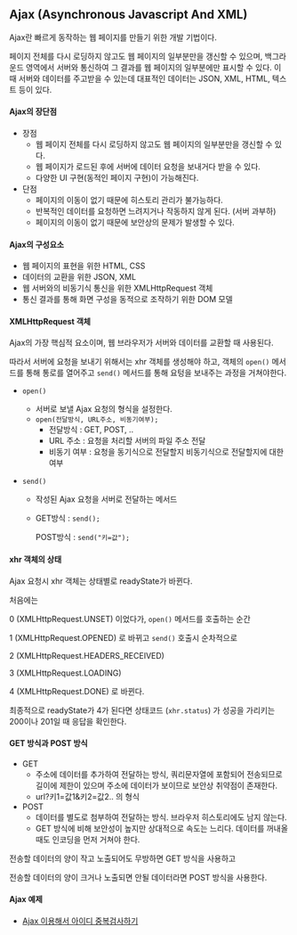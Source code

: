 ## Ajax (Asynchronous Javascript And XML)

Ajax란 빠르게 동작하는 웹 페이지를 만들기 위한 개발 기법이다.

페이지 전체를 다시 로딩하지 않고도 웹 페이지의 일부분만을 갱신할 수 있으며, 백그라운드 영역에서 서버와 통신하여 그 결과를 웹 페이지의 일부분에만 표시할 수 있다. 이 때 서버와 데이터를 주고받을 수 있는데 대표적인 데이터는 JSON, XML, HTML, 텍스트 등이 있다.

#### Ajax의 장단점

- 장점
  - 웹 페이지 전체를 다시 로딩하지 않고도 웹 페이지의 일부분만을 갱신할 수 있다.
  - 웹 페이지가 로드된 후에 서버에 데이터 요청을 보내거다 받을 수 있다.
  - 다양한 UI 구현(동적인 페이지 구현)이 가능해진다.
- 단점
  - 페이지의 이동이 없기 때문에 히스토리 관리가 불가능하다.
  - 반복적인 데이터를 요청하면 느려지거나 작동하지 않게 된다. (서버 과부하)
  - 페이지의 이동이 없기 때문에 보안상의 문제가 발생할 수 있다.

#### Ajax의 구성요소

- 웹 페이지의 표현을 위한 HTML, CSS
- 데이터의 교환을 위한 JSON, XML
- 웹 서버와의 비동기식 통신을 위한 XMLHttpRequest 객체
- 통신 결과를 통해 화면 구성을 동적으로 조작하기 위한 DOM 모델

#### XMLHttpRequest 객체

Ajax의 가장 핵심적 요소이며, 웹 브라우저가 서버와 데이터를 교환할 때 사용된다.

따라서 서버에 요청을 보내기 위해서는 xhr 객체를 생성해야 하고, 객체의 `open()` 메서드를 통해 통로를 열어주고 `send()` 메서드를 통해 요텅을 보내주는 과정을 거쳐야한다.

- `open()`

  - 서버로 보낼 Ajax 요청의 형식을 설정한다.
  - `open(전달방식, URL주소, 비동기여부);`
    - 전달방식 : GET, POST, ..
    - URL 주소 : 요청을 처리할 서버의 파일 주소 전달
    - 비동기 여부 : 요청을 동기식으로 전달할지 비동기식으로 전달할지에 대한 여부

- `send()`

  - 작성된 Ajax 요청을 서버로 전달하는 메서드

  - GET방식 : `send();`

    POST방식 : `send("키=값");`

#### xhr 객체의 상태

Ajax 요청시 xhr 객체는 상태별로 readyState가 바뀐다.

처음에는

0 (XMLHttpRequest.UNSET) 이었다가, `open()` 메서드를 호출하는 순간

1 (XMLHttpRequest.OPENED) 로 바뀌고 `send()` 호출시 순차적으로

2 (XMLHttpRequest.HEADERS_RECEIVED)

3 (XMLHttpRequest.LOADING)

4 (XMLHttpRequest.DONE) 로 바뀐다.

최종적으로 readyState가 4가 된다면 상태코드 (`xhr.status`) 가 성공을 가리키는 200이나 201일 때 응답을 확인한다.

#### GET 방식과 POST 방식

- GET 
  - 주소에 데이터를 추가하여 전달하는 방식, 쿼리문자열에 포함되어 전송되므로 길이에 제한이 있으며 주소에 데이터가 보이므로 보안상 취약점이 존재한다.
  - url?키1=값1&키2=값2.. 의 형식
- POST
  - 데이터를 별도로 첨부하여 전달하는 방식. 브라우저 히스토리에도 남지 않는다.
  - GET 방식에 비해 보안성이 높지만 상대적으로 속도는 느리다. 데이터를 꺼내올때도 인코딩을 먼저 거쳐야 한다.

전송할 데이터의 양이 작고 노출되어도 무방하면 GET 방식을 사용하고

전송할 데이터의 양이 크거나 노출되면 안될 데이터라면 POST 방식을 사용한다.

#### Ajax 예제

- [Ajax 이용해서 아이디 중복검사하기](https://github.com/rlaalstjd00/Web_practice/tree/master/00_ajax-prac)



